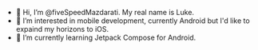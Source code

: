 - 👋 Hi, I’m @fiveSpeedMazdarati. My real name is Luke.
- 👀 I’m interested in mobile development, currently Android but I'd like to expaind my horizons to iOS.
- 🌱 I’m currently learning Jetpack Compose for Android.

<!---
fiveSpeedMazdarati/fiveSpeedMazdarati is a ✨ special ✨ repository because its `README.md` (this file) appears on your GitHub profile.
You can click the Preview link to take a look at your changes.
--->
